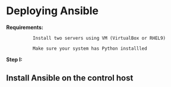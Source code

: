# Deploying Ansible

**Requirements:** 

              Install two servers using VM (VirtualBox or RHEL9)

              Make sure your system has Python installled

 **Step I:** 
## Install Ansible on the control host
